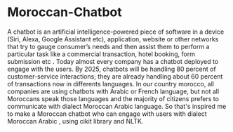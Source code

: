 # Moroccan-Chatbot
A chatbot is an artificial intelligence-powered piece of software in a device (Siri, Alexa, Google Assistant etc), application, website or other networks that try to gauge consumer’s needs and then assist them to perform a particular task like a commercial transaction, hotel booking, form submission etc . Today almost every company has a chatbot deployed to engage with the users. By 2025, chatbots will be handling 80 percent of customer-service interactions; they are already handling about 60 percent of transactions now in differents languages. 
In our country morocco, all companies are using chatbots with Arabic or French language, but not all Moroccans speak those languages and the majority of citizens prefers to communicate with dialect Moroccan Arabic language.
So that's inspired me to make a Moroccan chatbot who can engage with users with dialect Moroccan Arabic , using cikit library and NLTK.
